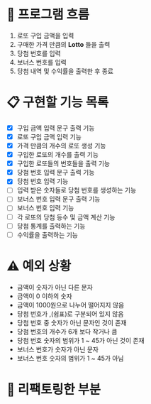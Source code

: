 # 🌊 프로그램 흐름
1. 로또 구입 금액을 입력
2. 구매한 가격 만큼의 **Lotto** 들을 출력
3. 당첨 번호를 입력
4. 보너스 번호를 입력
5. 당첨 내역 및 수익률을 출력한 후 종료

# 📋 구현할 기능 목록 
- [X] 구입 금액 입력 문구 출력 기능
- [X] 로또 구입 금액 입력 기능
- [X] 가격 만큼의 개수의 로또 생성 기능
- [X] 구입한 로또의 개수를 출력 기능
- [X] 구입한 로또들의 번호들을 출력 기능
- [X] 당첨 번호 입력 문구 출력 기능
- [X] 당첨 번호 입력 기능
- [ ] 입력 받은 숫자들로 당첨 번호를 생성하는 기능
- [ ] 보너스 번호 입력 문구 출력 기능
- [ ] 보너스 번호 입력 기능
- [ ] 각 로또의 당첨 등수 및 금액 계산 기능
- [ ] 당첨 통계를 출력하는 기능
- [ ] 수익률을 출력하는 기능

# ⚠️ 예외 상황
- 금액이 숫자가 아닌 다른 문자
- 금액이 0 이하의 숫자
- 금액이 1000원으로 나누어 떨어지지 않음
- 당첨 번호가 ,(쉼표)로 구분되어 있지 않음
- 당첨 번호 중 숫자가 아닌 문자인 것이 존재
- 당첨 번호의 개수가 6개 보다 작거나 큼
- 당첨 번호 숫자의 범위가 1 ~ 45가 아닌 것이 존재
- 보너스 번호가 숫자가 아닌 문자
- 보너스 번호 숫자의 범위가 1 ~ 45가 아님

# 🔧 리팩토링한 부분